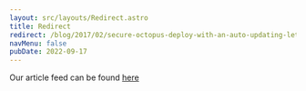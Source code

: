 ```yaml
---
layout: src/layouts/Redirect.astro
title: Redirect
redirect: /blog/2017/02/secure-octopus-deploy-with-an-auto-updating-lets-encrypt-certificate/
navMenu: false
pubDate: 2022-09-17
---
```

<div>
Our article feed can be found <a href="/blog/2017/02/secure-octopus-deploy-with-an-auto-updating-lets-encrypt-certificate/">here</a>
</div>

